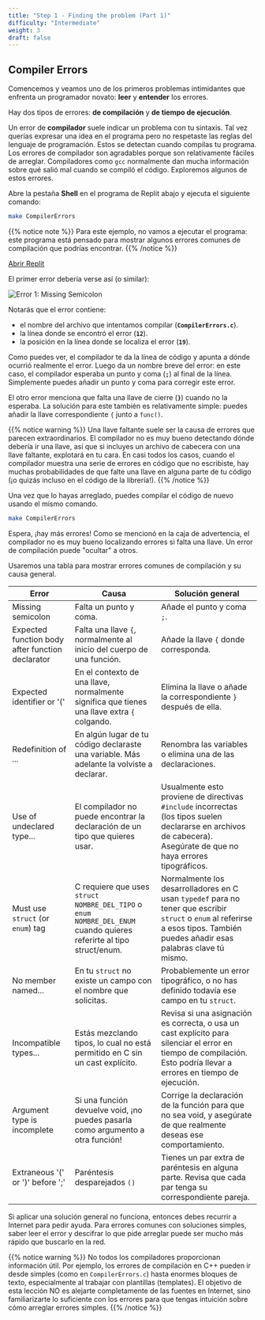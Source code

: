 ```yaml
---
title: "Step 1 - Finding the problem (Part 1)"
difficulty: "Intermediate"
weight: 3
draft: false
---
```


## Compiler Errors

Comencemos y veamos uno de los primeros problemas intimidantes que enfrenta un programador novato: **leer** y **entender** los errores.

Hay dos tipos de errores: **de compilación** y **de tiempo de ejecución**.

Un error de **compilador** suele indicar un problema con tu sintaxis. Tal vez querías expresar una idea en el programa pero no respetaste las reglas del lenguaje de programación. Estos se detectan cuando compilas tu programa. Los errores de compilador son agradables porque son relativamente fáciles de arreglar. Compiladores como `gcc` normalmente dan mucha información sobre qué salió mal cuando se compiló el código. Exploremos algunos de estos errores.

Abre la pestaña **Shell** en el programa de Replit abajo y ejecuta el siguiente comando:

```bash
make CompilerErrors
```

{{% notice note %}}
Para este ejemplo, no vamos a ejecutar el programa: este programa está pensado para mostrar algunos errores comunes de compilación que podrías encontrar.
{{% /notice %}}

<a class="my-2 mx-4 btn btn-info" href="https://replit.com/@nuevofoundation/Debugging-Samples-C" target="_blank">Abrir Replit</a>

El primer error debería verse así (o similar):

![Error 1: Missing Semicolon](../resources/w2-01.png "A screenshot of a compiler error that says 'error: expected ';' after top level declarator'")

Notarás que el error contiene:

- el nombre del archivo que intentamos compilar (**`CompilerErrors.c`**).
- la línea donde se encontró el error (**`12`**).
- la posición en la línea donde se localiza el error (**`19`**).

Como puedes ver, el compilador te da la línea de código y apunta a dónde ocurrió realmente el error. Luego da un nombre breve del error: en este caso, el compilador esperaba un punto y coma (**`;`**) al final de la línea. Simplemente puedes añadir un punto y coma para corregir este error.

El otro error menciona que falta una llave de cierre (**`}`**) cuando no la esperaba. La solución para este también es relativamente simple: puedes añadir la llave correspondiente `{` junto a `func()`.

{{% notice warning %}}
Una llave faltante suele ser la causa de errores que parecen extraordinarios. El compilador no es muy bueno detectando dónde debería ir una llave, así que si incluyes un archivo de cabecera con una llave faltante, explotará en tu cara. En casi todos los casos, cuando el compilador muestra una serie de errores en código que no escribiste, hay muchas probabilidades de que falte una llave en alguna parte de tu código (¡o quizás incluso en el código de la librería!).
{{% /notice %}}

Una vez que lo hayas arreglado, puedes compilar el código de nuevo usando el mismo comando.

```bash
make CompilerErrors
```

Espera, ¡hay más errores! Como se mencionó en la caja de advertencia, el compilador no es muy bueno localizando errores si falta una llave. Un error de compilación puede "ocultar" a otros.

Usaremos una tabla para mostrar errores comunes de compilación y su causa general.

| Error | Causa | Solución general |
|---|---|---|
| Missing semicolon | Falta un punto y coma. | Añade el punto y coma `;`. |
| Expected function body after function declarator | Falta una llave `{`, normalmente al inicio del cuerpo de una función. | Añade la llave `{` donde corresponda. |
| Expected identifier or '('| En el contexto de una llave, normalmente significa que tienes una llave extra `{` colgando. | Elimina la llave o añade la correspondiente `}` después de ella. |
| Redefinition of ... | En algún lugar de tu código declaraste una variable. Más adelante la volviste a declarar. | Renombra las variables o elimina una de las declaraciones. |
| Use of undeclared type... | El compilador no puede encontrar la declaración de un tipo que quieres usar. | Usualmente esto proviene de directivas `#include` incorrectas (los tipos suelen declararse en archivos de cabecera). Asegúrate de que no haya errores tipográficos. |
| Must use `struct` (or `enum`) tag | C requiere que uses `struct NOMBRE_DEL_TIPO` o `enum NOMBRE_DEL_ENUM` cuando quieres referirte al tipo struct/enum. | Normalmente los desarrolladores en C usan `typedef` para no tener que escribir `struct` o `enum` al referirse a esos tipos. También puedes añadir esas palabras clave tú mismo. |
| No member named... | En tu `struct` no existe un campo con el nombre que solicitas. | Probablemente un error tipográfico, o no has definido todavía ese campo en tu `struct`. |
| Incompatible types... | Estás mezclando tipos, lo cual no está permitido en C sin un cast explícito. | Revisa si una asignación es correcta, o usa un cast explícito para silenciar el error en tiempo de compilación. Esto podría llevar a errores en tiempo de ejecución. |
| Argument type is incomplete | Si una función devuelve void, ¡no puedes pasarla como argumento a otra función! | Corrige la declaración de la función para que no sea void, y asegúrate de que realmente deseas ese comportamiento. |
| Extraneous '(' or ')' before ';' | Paréntesis desparejados `()` | Tienes un par extra de paréntesis en alguna parte. Revisa que cada par tenga su correspondiente pareja. |

Si aplicar una solución general no funciona, entonces debes recurrir a Internet para pedir ayuda. Para errores comunes con soluciones simples, saber leer el error y descifrar lo que pide arreglar puede ser mucho más rápido que buscarlo en la red.

{{% notice warning %}}
No todos los compiladores proporcionan información útil. Por ejemplo, los errores de compilación en C++ pueden ir desde simples (como en `CompilerErrors.c`) hasta enormes bloques de texto, especialmente al trabajar con plantillas (templates). El objetivo de esta lección NO es alejarte completamente de las fuentes en Internet, sino familiarizarte lo suficiente con los errores para que tengas intuición sobre cómo arreglar errores simples.
{{% /notice %}}